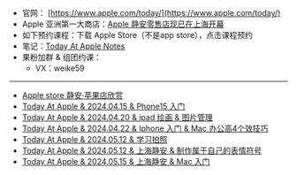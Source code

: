 

- 官网： [https://www.apple.com/today/](https://www.apple.com/today/)
- Apple 亚洲第一大商店：[Apple 静安零售店现已在上海开幕](https://www.apple.com.cn/newsroom/2024/03/apple-jingan-now-open-in-shanghai/)
- 如下预约课程：下载 Apple Store（不是app store），点击课程预约
- 笔记：[Today At Apple Notes](https://ghostwritten.blog.csdn.net/article/details/138050890)
- 果粉加群 & 组团约课：
  - VX：weike59



----

- [Apple store 静安·苹果店欣赏](https://ghostwritten.blog.csdn.net/article/details/138815586)
- [Today At Apple & 2024.04.15 & Phone15 入门](https://ghostwritten.blog.csdn.net/article/details/138815689)
- [Today At Apple & 2024.04.20 & ipad 绘画 & 图片管理](https://ghostwritten.blog.csdn.net/article/details/138816039)
- [Today At Apple & 2024.04.22 & Iphone 入门 & Mac 办公高4个效技巧](https://blog.csdn.net/xixihahalelehehe/article/details/138816419)
- [Today At Apple & 2024.05.12 & 学习拍照](https://blog.csdn.net/xixihahalelehehe/article/details/138816039)
- [Today At Apple & 2024.05.12 & 上海静安 & 制作属于自己的表情符号](https://blog.csdn.net/xixihahalelehehe/article/details/138817525)
- [Today At Apple & 2024.05.15 & 上海静安 & Mac 入门](https://blog.csdn.net/xixihahalelehehe/article/details/138959639)







